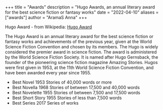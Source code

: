 +++
title = "Awards"
description = "Hugo Awards, an annual literary award for the best science fiction or fantasy works"
date = "2022-04-10"
aliases = ["awards"]
author = "AramaS Anna"
+++

Hugo Award - from Wikipedia: [Hugo Award](https://en.wikipedia.org/wiki/Hugo_Award)

The Hugo Award is an annual literary award for the best science fiction or fantasy works and achievements of the previous year, given at the World Science Fiction Convention and chosen by its members. The Hugo is widely considered the premier award in science fiction. The award is administered by the World Science Fiction Society. It is named after Hugo Gernsback, the founder of the pioneering science fiction magazine Amazing Stories. Hugos were first given in 1953, at the 11th World Science Fiction Convention, and have been awarded every year since 1955.

- Best Novel 1953 Stories of 40,000 words or more
- Best Novella 1968 Stories of between 17,500 and 40,000 words
- Best Novelette 1955 Stories of between 7,500 and 17,500 words
- Best Short Story 1955 Stories of less than 7,500 words
- Best Series 2017 Series of works
